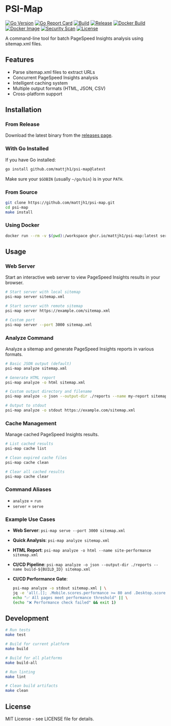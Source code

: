# PSI-Map

[![Go Version](https://img.shields.io/github/go-mod/go-version/mattjh1/psi-map)](https://github.com/mattjh1/psi-map/blob/main/go.mod)
[![Go Report Card](https://goreportcard.com/badge/github.com/mattjh1/psi-map)](https://goreportcard.com/report/github.com/mattjh1/psi-map)
[![Build](https://github.com/mattjh1/psi-map/actions/workflows/ci.yml/badge.svg)](https://github.com/mattjh1/psi-map/actions/workflows/ci.yml)
[![Release](https://github.com/mattjh1/psi-map/actions/workflows/release.yml/badge.svg)](https://github.com/mattjh1/psi-map/actions/workflows/release.yml)
[![Docker Build](https://github.com/mattjh1/psi-map/actions/workflows/docker.yml/badge.svg)](https://github.com/mattjh1/psi-map/actions/workflows/docker.yml)
[![Docker Image](https://img.shields.io/badge/docker-ghcr.io-blue)](https://github.com/mattjh1/psi-map/pkgs/container/psi-map)
[![Security Scan](https://github.com/mattjh1/psi-map/actions/workflows/security.yml/badge.svg)](https://github.com/mattjh1/psi-map/security/code-scanning)
[![License](https://img.shields.io/github/license/mattjh1/psi-map.svg)](https://github.com/mattjh1/psi-map/blob/main/LICENSE)
<!-- one day... -->
<!-- [![Codecov](https://codecov.io/gh/mattjh1/psi-map/branch/main/graph/badge.svg)](https://codecov.io/gh/mattjh1/psi-map) -->

A command-line tool for batch PageSpeed Insights analysis using sitemap.xml files.

## Features

- Parse sitemap.xml files to extract URLs
- Concurrent PageSpeed Insights analysis
- Intelligent caching system
- Multiple output formats (HTML, JSON, CSV)
- Cross-platform support

## Installation

### From Release

Download the latest binary from the [releases page](https://github.com/mattjh1/psi-map/releases).

### With Go Installed

If you have Go installed:

```bash
go install github.com/mattjh1/psi-map@latest
```

Make sure your `$GOBIN` (usually `~/go/bin`) is in your `PATH`.

### From Source

```bash
git clone https://github.com/mattjh1/psi-map.git
cd psi-map
make install
```

### Using Docker

```bash
docker run --rm -v $(pwd):/workspace ghcr.io/mattjh1/psi-map:latest serve --sitemap sitemap.xml
```

## Usage

### Web Server

Start an interactive web server to view PageSpeed Insights results in your browser.

```bash
# Start server with local sitemap
psi-map server sitemap.xml

# Start server with remote sitemap
psi-map server https://example.com/sitemap.xml

# Custom port
psi-map server --port 3000 sitemap.xml
```

### Analyze Command

Analyze a sitemap and generate PageSpeed Insights reports in various formats.

```bash
# Basic JSON output (default)
psi-map analyze sitemap.xml

# Generate HTML report
psi-map analyze -o html sitemap.xml

# Custom output directory and filename
psi-map analyze -o json --output-dir ./reports --name my-report sitemap.xml

# Output to stdout
psi-map analyze -o stdout https://example.com/sitemap.xml
```


### Cache Management

Manage cached PageSpeed Insights results.

```bash
# List cached results
psi-map cache list

# Clean expired cache files
psi-map cache clean

# Clear all cached results
psi-map cache clear
```

### Command Aliases

- `analyze` = `run`
- `server` = `serve`

### Example Use Cases

- **Web Server**: `psi-map serve --port 3000 sitemap.xml`
- **Quick Analysis**: `psi-map analyze sitemap.xml`
- **HTML Report**: `psi-map analyze -o html --name site-performance sitemap.xml`
- **CI/CD Pipeline**: `psi-map analyze -o json --output-dir ./reports --name build-${BUILD_ID} sitemap.xml`
- **CI/CD Performance Gate**:

  ```bash
  psi-map analyze -o stdout sitemap.xml | \
  jq -e 'all(.[]; .Mobile.scores.performance >= 80 and .Desktop.scores.performance >= 80)' && \
  echo "✅ All pages meet performance threshold" || \
  (echo "❌ Performance check failed" && exit 1)
  ```


## Development

```bash
# Run tests
make test

# Build for current platform
make build

# Build for all platforms
make build-all

# Run linting
make lint

# Clean build artifacts
make clean
```

## License

MIT License - see LICENSE file for details.
